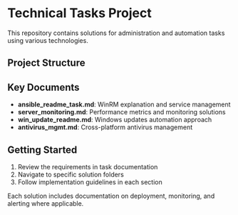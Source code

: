 # Technical Tasks Project

This repository contains solutions for administration and automation tasks using various technologies.

## Project Structure

## Key Documents

- **ansible_readme_task.md**: WinRM explanation and service management
- **server_monitoring.md**: Performance metrics and monitoring solutions
- **win_update_readme.md**: Windows updates automation approach
- **antivirus_mgmt.md**: Cross-platform antivirus management

## Getting Started

1. Review the requirements in task documentation
2. Navigate to specific solution folders
3. Follow implementation guidelines in each section

Each solution includes documentation on deployment, monitoring, and alerting where applicable.
